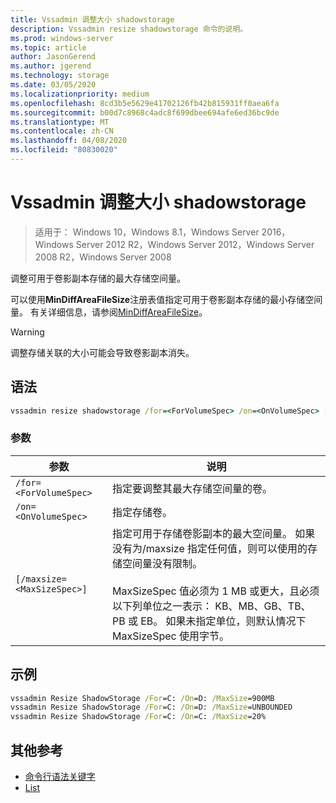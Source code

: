 ```yaml
---
title: Vssadmin 调整大小 shadowstorage
description: Vssadmin resize shadowstorage 命令的说明。
ms.prod: windows-server
ms.topic: article
author: JasonGerend
ms.author: jgerend
ms.technology: storage
ms.date: 03/05/2020
ms.localizationpriority: medium
ms.openlocfilehash: 8cd3b5e5629e41702126fb42b815931ff0aea6fa
ms.sourcegitcommit: b00d7c8968c4adc8f699dbee694afe6ed36bc9de
ms.translationtype: MT
ms.contentlocale: zh-CN
ms.lasthandoff: 04/08/2020
ms.locfileid: "80830020"
---
```

# <a name="vssadmin-resize-shadowstorage"></a>Vssadmin 调整大小 shadowstorage

>适用于： Windows 10，Windows 8.1，Windows Server 2016，Windows Server 2012 R2，Windows Server 2012，Windows Server 2008 R2，Windows Server 2008

调整可用于卷影副本存储的最大存储空间量。

可以使用**MinDiffAreaFileSize**注册表值指定可用于卷影副本存储的最小存储空间量。 有关详细信息，请参阅[MinDiffAreaFileSize](https://docs.microsoft.com/windows/win32/backup/registry-keys-for-backup-and-restore#mindiffareafilesize)。

> [!WARNING]
> 调整存储关联的大小可能会导致卷影副本消失。

## <a name="syntax"></a>语法

```cmd
vssadmin resize shadowstorage /for=<ForVolumeSpec> /on=<OnVolumeSpec> [/maxsize=<MaxSizeSpec>]
```

### <a name="parameters"></a>参数

|参数|说明|
|---|---|
`/for=<ForVolumeSpec>`  | 指定要调整其最大存储空间量的卷。
`/on=<OnVolumeSpec>` | 指定存储卷。
`[/maxsize=<MaxSizeSpec>]` |  指定可用于存储卷影副本的最大空间量。 如果没有为/maxsize 指定任何值，则可以使用的存储空间量没有限制。  <br> <br> MaxSizeSpec 值必须为 1 MB 或更大，且必须以下列单位之一表示： KB、MB、GB、TB、PB 或 EB。 如果未指定单位，则默认情况下 MaxSizeSpec 使用字节。

## <a name="examples"></a>示例

```cmd
vssadmin Resize ShadowStorage /For=C: /On=D: /MaxSize=900MB
vssadmin Resize ShadowStorage /For=C: /On=D: /MaxSize=UNBOUNDED
vssadmin Resize ShadowStorage /For=C: /On=C: /MaxSize=20%
```

## <a name="additional-references"></a>其他参考

* [命令行语法关键字](https://docs.microsoft.com/windows-server/administration/windows-commands/command-line-syntax-key)
* [List](vssadmin.md)
